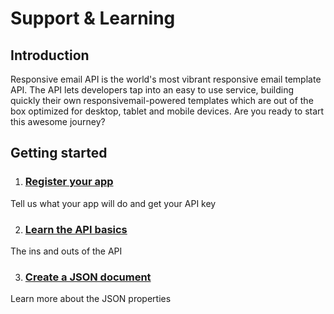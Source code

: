 # Support & Learning

## Introduction

Responsive email API is the world's most vibrant responsive email template API.
The API lets developers tap into an easy to use service, building quickly their
own responsivemail-powered templates which are out of the box optimized for
desktop, tablet and mobile devices. Are you ready to start this awesome journey?


## Getting started

1. ### [Register your app](/app)

Tell us what your app will do and get your API key

2. ### [Learn the API basics](api/introduction)

The ins and outs of the API

3. ### [Create a JSON document](json/introduction)

Learn more about the JSON properties
